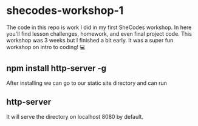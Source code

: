 # shecodes-workshop-1

The code in this repo is work I did in my first SheCodes workshop. In here you'll find lesson challenges, homework, and even final project code. This workshop was 3 weeks but I finished a bit early. It was a super fun workshop on intro to coding! :computer:

## npm install http-server -g
After installing we can go to our static site directory and can run

## http-server
It will serve the directory on localhost 8080 by default.
